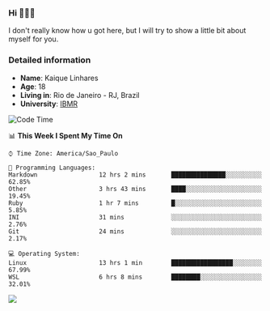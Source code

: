 ### Hi 🙋🏽‍♂️

I don't really know how u got here, but I will try to show a little bit about myself for you.

### Detailed information

* **Name**: Kaique Linhares
* **Age**: 18
* **Living in**: Rio  de Janeiro - RJ, Brazil
* **University**: [IBMR](https://www.ibmr.br/)

<!--START_SECTION:waka-->
![Code Time](http://img.shields.io/badge/Code%20Time-0%20secs-blue)

📊 **This Week I Spent My Time On** 

```text
⌚︎ Time Zone: America/Sao_Paulo

💬 Programming Languages: 
Markdown                 12 hrs 2 mins       ███████████████░░░░░░░░░░   62.85% 
Other                    3 hrs 43 mins       ████░░░░░░░░░░░░░░░░░░░░░   19.45% 
Ruby                     1 hr 7 mins         █░░░░░░░░░░░░░░░░░░░░░░░░   5.85% 
INI                      31 mins             ░░░░░░░░░░░░░░░░░░░░░░░░░   2.76% 
Git                      24 mins             ░░░░░░░░░░░░░░░░░░░░░░░░░   2.17%

💻 Operating System: 
Linux                    13 hrs 1 min        █████████████████░░░░░░░░   67.99% 
WSL                      6 hrs 8 mins        ████████░░░░░░░░░░░░░░░░░   32.01%

```


<!--END_SECTION:waka-->

<a href="https://www.linkedin.com/in/kaique-linhares-25a840208/"  target="_blank"><img src="https://img.shields.io/badge/-LinkedIn-%230077B5?style=for-the-badge&logo=linkedin&logoColor=white" target="_blank"></a>
